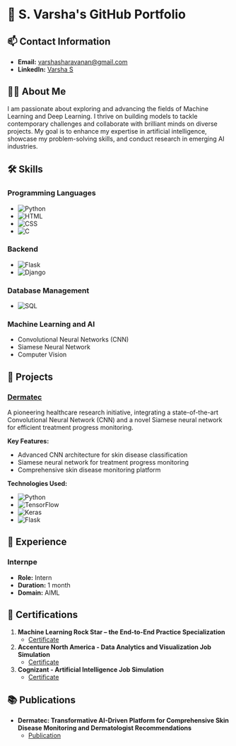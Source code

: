 # 💼 S. Varsha's GitHub Portfolio

## 📫 Contact Information
- **Email:** varshasharavanan@gmail.com
- **LinkedIn:** [Varsha S](https://www.linkedin.com/in/varsha-s-85220124b)

## 👩‍💻 About Me
I am passionate about exploring and advancing the fields of Machine Learning and Deep Learning. I thrive on building models to tackle contemporary challenges and collaborate with brilliant minds on diverse projects. My goal is to enhance my expertise in artificial intelligence, showcase my problem-solving skills, and conduct research in emerging AI industries.

## 🛠️ Skills
### Programming Languages
- ![Python](https://img.shields.io/badge/Python-3776AB?style=for-the-badge&logo=python&logoColor=white)
- ![HTML](https://img.shields.io/badge/HTML5-E34F26?style=for-the-badge&logo=html5&logoColor=white)
- ![CSS](https://img.shields.io/badge/CSS3-1572B6?style=for-the-badge&logo=css3&logoColor=white)
- ![C](https://img.shields.io/badge/C-A8B9CC?style=for-the-badge&logo=c&logoColor=white)

### Backend
- ![Flask](https://img.shields.io/badge/Flask-000000?style=for-the-badge&logo=flask&logoColor=white)
- ![Django](https://img.shields.io/badge/Django-092E20?style=for-the-badge&logo=django&logoColor=white)

### Database Management
- ![SQL](https://img.shields.io/badge/SQL-4479A1?style=for-the-badge&logo=postgresql&logoColor=white)

### Machine Learning and AI
- Convolutional Neural Networks (CNN)
- Siamese Neural Network
- Computer Vision

## 📂 Projects
### [Dermatec](https://github.com/Varsha20052004/Dermatec.CNN)
A pioneering healthcare research initiative, integrating a state-of-the-art Convolutional Neural Network (CNN) and a novel Siamese neural network for efficient treatment progress monitoring.

**Key Features:**
- Advanced CNN architecture for skin disease classification
- Siamese neural network for treatment progress monitoring
- Comprehensive skin disease monitoring platform

**Technologies Used:**
- ![Python](https://img.shields.io/badge/Python-3776AB?style=for-the-badge&logo=python&logoColor=white)
- ![TensorFlow](https://img.shields.io/badge/TensorFlow-FF6F00?style=for-the-badge&logo=tensorflow&logoColor=white)
- ![Keras](https://img.shields.io/badge/Keras-D00000?style=for-the-badge&logo=keras&logoColor=white)
- ![Flask](https://img.shields.io/badge/Flask-000000?style=for-the-badge&logo=flask&logoColor=white)

## 💼 Experience
### Internpe
- **Role:** Intern
- **Duration:** 1 month
- **Domain:** AIML

## 📜 Certifications
1. **Machine Learning Rock Star – the End-to-End Practice Specialization**
   - [Certificate](https://www.coursera.org/account/accomplishments/specialization/F4E3L5PF56DJ)
2. **Accenture North America - Data Analytics and Visualization Job Simulation**
   - [Certificate](https://forage-uploads-prod.s3.amazonaws.com/completion-certificates/Accenture%20North%20America/hzmoNKtzvAzXsEqx8_Accenture%20North%20America_HPEohnqPrKoprzBXN_1689921694062_completion_certificate.pdf)
3. **Cognizant - Artificial Intelligence Job Simulation**
   - [Certificate](https://forage-uploads-prod.s3.amazonaws.com/completion-certificates/Cognizant/5N2ygyhzMWjKQmgCK_Cognizant_HPEohnqPrKoprzBXN_1689050876839_completion_certificate.pdf)

## 📚 Publications
- **Dermatec: Transformative AI-Driven Platform for Comprehensive Skin Disease Monitoring and Dermatologist Recommendations**
  - [Publication](https://doi.org/10.1109/SCEECS61402.2024.10481923)
